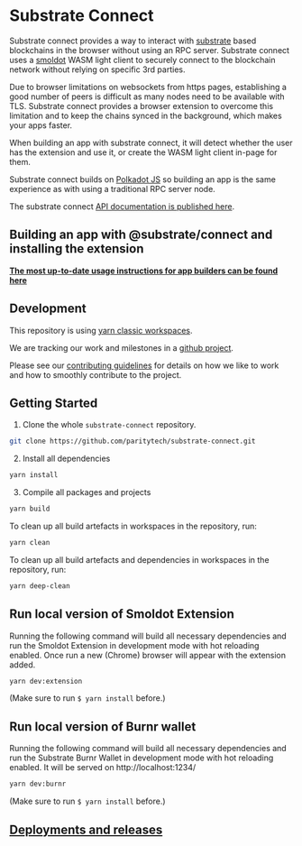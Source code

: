 # Substrate Connect

Substrate connect provides a way to interact with [substrate](https://substrate.dev/)
based blockchains in the browser without using an RPC server. Substrate connect
uses a [smoldot](https://github.com/paritytech/smoldot/) WASM light client to
securely connect to the blockchain network without relying on specific 3rd parties.

Due to browser limitations on websockets from https pages, establishing a good
number of peers is difficult as many nodes need to be available with TLS.  Substrate
connect provides a browser extension to overcome this limitation and to keep 
the chains synced in the background, which makes your apps faster.

When building an app with substrate connect, it will detect whether the user has
the extension and use it, or create the WASM light client in-page for them.

Substrate connect builds on [Polkadot JS](https://polkadot.js.org/docs/api) so
building an app is the same experience as with using a traditional RPC server
node.

The substrate connect [API documentation is published here](https://paritytech.github.io/substrate-connect/api/).

## Building an app with @substrate/connect and installing the extension

**[The most up-to-date usage instructions for app builders can be found here](https://paritytech.github.io/substrate-connect/)**

## Development

This repository is using [yarn classic workspaces](https://classic.yarnpkg.com/en/docs/workspaces/).

We are tracking our work and milestones in a [github project](https://github.com/paritytech/substrate-connect/projects/1).

Please see our [contributing guidelines](./CONTRIBUTING.md) for details on how
we like to work and how to smoothly contribute to the project.

## Getting Started

1. Clone the whole `substrate-connect` repository.

```bash
git clone https://github.com/paritytech/substrate-connect.git
```

2. Install all dependencies

```bash
yarn install
```

3. Compile all packages and projects

```bash
yarn build
```

To clean up all build artefacts in workspaces in the repository, run:

```bash
yarn clean
```

To clean up all build artefacts and dependencies in workspaces in the repository, run:

```bash
yarn deep-clean
```

## Run local version of Smoldot Extension
Running the following command will build all necessary dependencies and run the Smoldot Extension in development mode with hot reloading enabled. Once run a new (Chrome) browser will appear with the extension added.

```bash
yarn dev:extension
```

(Make sure to run `$ yarn install` before.)

## Run local version of Burnr wallet
Running the following command will build all necessary dependencies and run the Substrate Burnr Wallet in development mode with hot reloading enabled. It will be served on http://localhost:1234/

```bash
yarn dev:burnr
```

(Make sure to run `$ yarn install` before.)


## [Deployments and releases](./DEPLOY-RELEASE.md)

